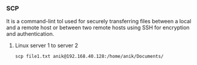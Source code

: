 ### SCP

It is a command-lint tol used for securely transferring files between a local and a remote host or between two remote hosts using SSH for encryption and authentication.

1. Linux server 1 to server 2

    ``
    scp file1.txt anik@192.168.40.128:/home/anik/Documents/
    ``